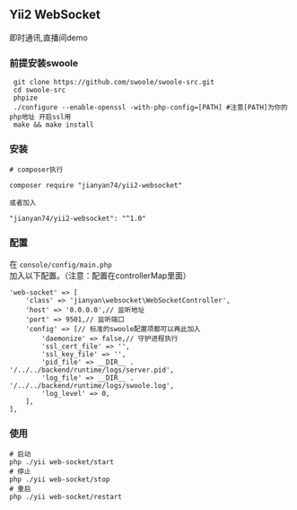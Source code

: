 ## Yii2 WebSocket

即时通讯,直播间demo

### 前提安装swoole

```
 git clone https://github.com/swoole/swoole-src.git
 cd swoole-src
 phpize
 ./configure --enable-openssl -with-php-config=[PATH] #注意[PATH]为你的php地址 开启ssl用
 make && make install
 ```
### 安装
  
```
# composer执行

composer require "jianyan74/yii2-websocket"

或者加入

"jianyan74/yii2-websocket": "^1.0"
```
### 配置
 
 在 `console/config/main.php` 加入以下配置。（注意：配置在controllerMap里面）
 
 ```
 'web-socket' => [
     'class' => 'jianyan\websocket\WebSocketController',
     'host' => '0.0.0.0',// 监听地址
     'port' => 9501,// 监听端口
     'config' => [// 标准的swoole配置项都可以再此加入
         'daemonize' => false,// 守护进程执行
         'ssl_cert_file' => '',
         'ssl_key_file' => '',
         'pid_file' => __DIR__ . '/../../backend/runtime/logs/server.pid',
         'log_file' => __DIR__ . '/../../backend/runtime/logs/swoole.log',
         'log_level' => 0,
     ],
 ],
 ```
 
 ### 使用
 
  ```
  # 启动 
  php ./yii web-socket/start
  # 停止 
  php ./yii web-socket/stop
  # 重启 
  php ./yii web-socket/restart
   ```